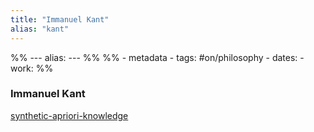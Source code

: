 ```yaml
---
title: "Immanuel Kant"
alias: "kant"
---
```

%% ---
alias: 
--- %%
%% - metadata
	- tags: #on/philosophy 
	- dates: 
	- work: %%

### Immanuel Kant

[synthetic-apriori-knowledge](synthetic-apriori-knowledge.md)